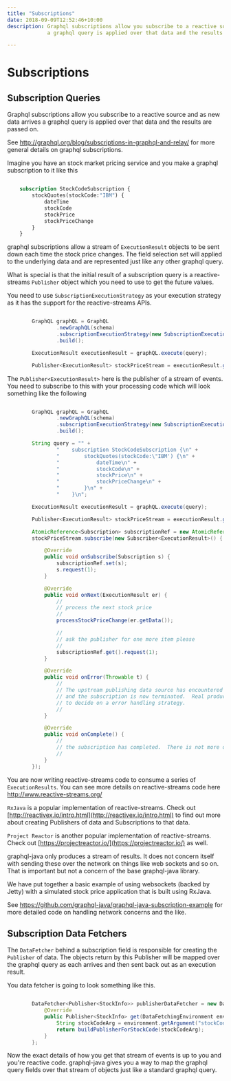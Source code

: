 ```yaml
---
title: "Subscriptions"
date: 2018-09-09T12:52:46+10:00
description: Graphql subscriptions allow you subscribe to a reactive source and as new data arrives
             a graphql query is applied over that data and the results are passed on.

---
```

# Subscriptions

## Subscription Queries

Graphql subscriptions allow you subscribe to a reactive source and as new data arrives
a graphql query is applied over that data and the results are passed on.

See http://graphql.org/blog/subscriptions-in-graphql-and-relay/ for more general details on
graphql subscriptions.


Imagine you have an stock market pricing service and you make a graphql subscription to it like this

```graphql

    subscription StockCodeSubscription {
        stockQuotes(stockCode:"IBM") {
            dateTime
            stockCode
            stockPrice
            stockPriceChange
        }
    }


```

graphql subscriptions allow a stream of ``ExecutionResult`` objects to be sent down each time the stock price
changes.  The field selection set will applied to the underlying data and are represented just like any other
graphql query.

What is special is that the initial result of a subscription query is a reactive-streams ``Publisher`` object which you
need to use to get the future values.

You need to use ``SubscriptionExecutionStrategy`` as your execution strategy as it has the support for the reactive-streams APIs.

```java

        GraphQL graphQL = GraphQL
                .newGraphQL(schema)
                .subscriptionExecutionStrategy(new SubscriptionExecutionStrategy())
                .build();

        ExecutionResult executionResult = graphQL.execute(query);

        Publisher<ExecutionResult> stockPriceStream = executionResult.getData();

```


The ``Publisher<ExecutionResult>`` here is the publisher of a stream of events.  You need to subscribe to this with your processing
code which will look something like the following

```java

        GraphQL graphQL = GraphQL
                .newGraphQL(schema)
                .subscriptionExecutionStrategy(new SubscriptionExecutionStrategy())
                .build();

        String query = "" +
                "    subscription StockCodeSubscription {\n" +
                "        stockQuotes(stockCode:\"IBM') {\n" +
                "            dateTime\n" +
                "            stockCode\n" +
                "            stockPrice\n" +
                "            stockPriceChange\n" +
                "        }\n" +
                "    }\n";

        ExecutionResult executionResult = graphQL.execute(query);

        Publisher<ExecutionResult> stockPriceStream = executionResult.getData();

        AtomicReference<Subscription> subscriptionRef = new AtomicReference<>();
        stockPriceStream.subscribe(new Subscriber<ExecutionResult>() {

            @Override
            public void onSubscribe(Subscription s) {
                subscriptionRef.set(s);
                s.request(1);
            }

            @Override
            public void onNext(ExecutionResult er) {
                //
                // process the next stock price
                //
                processStockPriceChange(er.getData());

                //
                // ask the publisher for one more item please
                //
                subscriptionRef.get().request(1);
            }

            @Override
            public void onError(Throwable t) {
                //
                // The upstream publishing data source has encountered an error
                // and the subscription is now terminated.  Real production code needs
                // to decide on a error handling strategy.
                //
            }

            @Override
            public void onComplete() {
                //
                // the subscription has completed.  There is not more data
                //
            }
        });

```


You are now writing reactive-streams code to consume a series of ``ExecutionResults``.  You can see
more details on reactive-streams code here http://www.reactive-streams.org/

``RxJava`` is a popular implementation of reactive-streams.  Check out [http://reactivex.io/intro.html](http://reactivex.io/intro.html) to find out more
about creating Publishers of data and Subscriptions to that data.

``Project Reactor`` is another popular implementation of reactive-streams.  Check out [https://projectreactor.io/](https://projectreactor.io/) as well.

graphql-java only produces a stream of results.  It does not concern itself with sending these over the network on things
like web sockets and so on.  That is important but not a concern of the base graphql-java library.

We have put together a basic example of using websockets (backed by Jetty) with a simulated stock price application that
is built using RxJava.

See https://github.com/graphql-java/graphql-java-subscription-example for more detailed code on handling network concerns and
the like.


## Subscription Data Fetchers

The ``DataFetcher`` behind a subscription field is responsible for creating the ``Publisher`` of data.  The objects
return by this Publisher will be mapped over the graphql query as each arrives and then sent back out as an execution result.

You data fetcher is going to look something like this.


```java

        DataFetcher<Publisher<StockInfo>> publisherDataFetcher = new DataFetcher<Publisher<StockInfo>>() {
            @Override
            public Publisher<StockInfo> get(DataFetchingEnvironment environment) {
                String stockCodeArg = environment.getArgument("stockCode");
                return buildPublisherForStockCode(stockCodeArg);
            }
        };
```


Now the exact details of how you get that stream of events is up to you and you're reactive code.  graphql-java
gives you a way to map the graphql query fields over that stream of objects just like a standard graphql query.

